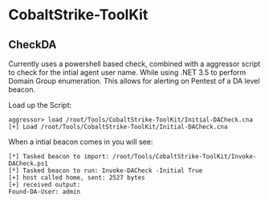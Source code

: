 # CobaltStrike-ToolKit

## CheckDA

Currently uses a powershell based check, combined with a aggressor script to check for the intial agent user name.
While using .NET 3.5 to perform Domain Group enumeration. This allows for alerting on Pentest of a DA level beacon.

Load up the Script:
```
aggressor> load /root/Tools/CobaltStrike-ToolKit/Initial-DACheck.cna
[+] Load /root/Tools/CobaltStrike-ToolKit/Initial-DACheck.cna
```
When a intial beacon comes in you will see:
```
[*] Tasked beacon to import: /root/Tools/CobaltStrike-ToolKit/Invoke-DACheck.ps1
[*] Tasked beacon to run: Invoke-DACheck -Initial True
[+] host called home, sent: 2527 bytes
[+] received output:
Found-DA-User: admin
```
